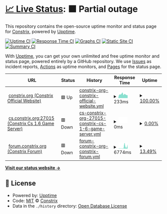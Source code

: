 # [📈 Live Status](https://status.constrix.org): <!--live status--> **🟧 Partial outage**

This repository contains the open-source uptime monitor and status page for [Constrix](https://status.constrix.org), powered by [Upptime](https://github.com/upptime/upptime).

[![Uptime CI](https://github.com/Constrix/Constrix-upptime/workflows/Uptime%20CI/badge.svg)](https://github.com/Constrix/Constrix-upptime/actions?query=workflow%3A%22Uptime+CI%22)
[![Response Time CI](https://github.com/Constrix/Constrix-upptime/workflows/Response%20Time%20CI/badge.svg)](https://github.com/Constrix/Constrix-upptime/actions?query=workflow%3A%22Response+Time+CI%22)
[![Graphs CI](https://github.com/Constrix/Constrix-upptime/workflows/Graphs%20CI/badge.svg)](https://github.com/Constrix/Constrix-upptime/actions?query=workflow%3A%22Graphs+CI%22)
[![Static Site CI](https://github.com/Constrix/Constrix-upptime/workflows/Static%20Site%20CI/badge.svg)](https://github.com/Constrix/Constrix-upptime/actions?query=workflow%3A%22Static+Site+CI%22)
[![Summary CI](https://github.com/Constrix/Constrix-upptime/workflows/Summary%20CI/badge.svg)](https://github.com/Constrix/Constrix-upptime/actions?query=workflow%3A%22Summary+CI%22)

With [Upptime](https://upptime.js.org), you can get your own unlimited and free uptime monitor and status page, powered entirely by a GitHub repository. We use [Issues](https://github.com/Constrix/Constrix-upptime/issues) as incident reports, [Actions](https://github.com/Constrix/Constrix-upptime/actions) as uptime monitors, and [Pages](https://status.constrix.org) for the status page.

<!--start: status pages-->
<!-- This summary is generated by Upptime (https://github.com/upptime/upptime) -->
<!-- Do not edit this manually, your changes will be overwritten -->
<!-- prettier-ignore -->
| URL | Status | History | Response Time | Uptime |
| --- | ------ | ------- | ------------- | ------ |
| <img alt="" src="https://icons.duckduckgo.com/ip3/null.ico" height="13"> [constrix.org (Constrix Official Website)](constrix.org) | 🟩 Up | [constrix-org-constrix-official-website.yml](https://github.com/Constrix/Constrix-upptime/commits/HEAD/history/constrix-org-constrix-official-website.yml) | <details><summary><img alt="Response time graph" src="./graphs/constrix-org-constrix-official-website/response-time-week.png" height="20"> 233ms</summary><br><a href="https://status.constrix.org/history/constrix-org-constrix-official-website"><img alt="Response time 233" src="https://img.shields.io/endpoint?url=https%3A%2F%2Fraw.githubusercontent.com%2FConstrix%2FConstrix-upptime%2FHEAD%2Fapi%2Fconstrix-org-constrix-official-website%2Fresponse-time.json"></a><br><a href="https://status.constrix.org/history/constrix-org-constrix-official-website"><img alt="24-hour response time 212" src="https://img.shields.io/endpoint?url=https%3A%2F%2Fraw.githubusercontent.com%2FConstrix%2FConstrix-upptime%2FHEAD%2Fapi%2Fconstrix-org-constrix-official-website%2Fresponse-time-day.json"></a><br><a href="https://status.constrix.org/history/constrix-org-constrix-official-website"><img alt="7-day response time 233" src="https://img.shields.io/endpoint?url=https%3A%2F%2Fraw.githubusercontent.com%2FConstrix%2FConstrix-upptime%2FHEAD%2Fapi%2Fconstrix-org-constrix-official-website%2Fresponse-time-week.json"></a><br><a href="https://status.constrix.org/history/constrix-org-constrix-official-website"><img alt="30-day response time 233" src="https://img.shields.io/endpoint?url=https%3A%2F%2Fraw.githubusercontent.com%2FConstrix%2FConstrix-upptime%2FHEAD%2Fapi%2Fconstrix-org-constrix-official-website%2Fresponse-time-month.json"></a><br><a href="https://status.constrix.org/history/constrix-org-constrix-official-website"><img alt="1-year response time 233" src="https://img.shields.io/endpoint?url=https%3A%2F%2Fraw.githubusercontent.com%2FConstrix%2FConstrix-upptime%2FHEAD%2Fapi%2Fconstrix-org-constrix-official-website%2Fresponse-time-year.json"></a></details> | <details><summary><a href="https://status.constrix.org/history/constrix-org-constrix-official-website">100.00%</a></summary><a href="https://status.constrix.org/history/constrix-org-constrix-official-website"><img alt="All-time uptime 100.00%" src="https://img.shields.io/endpoint?url=https%3A%2F%2Fraw.githubusercontent.com%2FConstrix%2FConstrix-upptime%2FHEAD%2Fapi%2Fconstrix-org-constrix-official-website%2Fuptime.json"></a><br><a href="https://status.constrix.org/history/constrix-org-constrix-official-website"><img alt="24-hour uptime 100.00%" src="https://img.shields.io/endpoint?url=https%3A%2F%2Fraw.githubusercontent.com%2FConstrix%2FConstrix-upptime%2FHEAD%2Fapi%2Fconstrix-org-constrix-official-website%2Fuptime-day.json"></a><br><a href="https://status.constrix.org/history/constrix-org-constrix-official-website"><img alt="7-day uptime 100.00%" src="https://img.shields.io/endpoint?url=https%3A%2F%2Fraw.githubusercontent.com%2FConstrix%2FConstrix-upptime%2FHEAD%2Fapi%2Fconstrix-org-constrix-official-website%2Fuptime-week.json"></a><br><a href="https://status.constrix.org/history/constrix-org-constrix-official-website"><img alt="30-day uptime 100.00%" src="https://img.shields.io/endpoint?url=https%3A%2F%2Fraw.githubusercontent.com%2FConstrix%2FConstrix-upptime%2FHEAD%2Fapi%2Fconstrix-org-constrix-official-website%2Fuptime-month.json"></a><br><a href="https://status.constrix.org/history/constrix-org-constrix-official-website"><img alt="1-year uptime 100.00%" src="https://img.shields.io/endpoint?url=https%3A%2F%2Fraw.githubusercontent.com%2FConstrix%2FConstrix-upptime%2FHEAD%2Fapi%2Fconstrix-org-constrix-official-website%2Fuptime-year.json"></a></details>
| <img alt="" src="https://icons.duckduckgo.com/ip3/null.ico" height="13"> [cs.constrix.org:27015 (Constrix Cs 1.6 Game Server)](cs.constrix.org) | 🟥 Down | [cs-constrix-org-27015-constrix-cs-1-6-game-server.yml](https://github.com/Constrix/Constrix-upptime/commits/HEAD/history/cs-constrix-org-27015-constrix-cs-1-6-game-server.yml) | <details><summary><img alt="Response time graph" src="./graphs/cs-constrix-org-27015-constrix-cs-1-6-game-server/response-time-week.png" height="20"> 0ms</summary><br><a href="https://status.constrix.org/history/cs-constrix-org-27015-constrix-cs-1-6-game-server"><img alt="Response time 0" src="https://img.shields.io/endpoint?url=https%3A%2F%2Fraw.githubusercontent.com%2FConstrix%2FConstrix-upptime%2FHEAD%2Fapi%2Fcs-constrix-org-27015-constrix-cs-1-6-game-server%2Fresponse-time.json"></a><br><a href="https://status.constrix.org/history/cs-constrix-org-27015-constrix-cs-1-6-game-server"><img alt="24-hour response time 0" src="https://img.shields.io/endpoint?url=https%3A%2F%2Fraw.githubusercontent.com%2FConstrix%2FConstrix-upptime%2FHEAD%2Fapi%2Fcs-constrix-org-27015-constrix-cs-1-6-game-server%2Fresponse-time-day.json"></a><br><a href="https://status.constrix.org/history/cs-constrix-org-27015-constrix-cs-1-6-game-server"><img alt="7-day response time 0" src="https://img.shields.io/endpoint?url=https%3A%2F%2Fraw.githubusercontent.com%2FConstrix%2FConstrix-upptime%2FHEAD%2Fapi%2Fcs-constrix-org-27015-constrix-cs-1-6-game-server%2Fresponse-time-week.json"></a><br><a href="https://status.constrix.org/history/cs-constrix-org-27015-constrix-cs-1-6-game-server"><img alt="30-day response time 0" src="https://img.shields.io/endpoint?url=https%3A%2F%2Fraw.githubusercontent.com%2FConstrix%2FConstrix-upptime%2FHEAD%2Fapi%2Fcs-constrix-org-27015-constrix-cs-1-6-game-server%2Fresponse-time-month.json"></a><br><a href="https://status.constrix.org/history/cs-constrix-org-27015-constrix-cs-1-6-game-server"><img alt="1-year response time 0" src="https://img.shields.io/endpoint?url=https%3A%2F%2Fraw.githubusercontent.com%2FConstrix%2FConstrix-upptime%2FHEAD%2Fapi%2Fcs-constrix-org-27015-constrix-cs-1-6-game-server%2Fresponse-time-year.json"></a></details> | <details><summary><a href="https://status.constrix.org/history/cs-constrix-org-27015-constrix-cs-1-6-game-server">0.00%</a></summary><a href="https://status.constrix.org/history/cs-constrix-org-27015-constrix-cs-1-6-game-server"><img alt="All-time uptime 0.00%" src="https://img.shields.io/endpoint?url=https%3A%2F%2Fraw.githubusercontent.com%2FConstrix%2FConstrix-upptime%2FHEAD%2Fapi%2Fcs-constrix-org-27015-constrix-cs-1-6-game-server%2Fuptime.json"></a><br><a href="https://status.constrix.org/history/cs-constrix-org-27015-constrix-cs-1-6-game-server"><img alt="24-hour uptime 0.00%" src="https://img.shields.io/endpoint?url=https%3A%2F%2Fraw.githubusercontent.com%2FConstrix%2FConstrix-upptime%2FHEAD%2Fapi%2Fcs-constrix-org-27015-constrix-cs-1-6-game-server%2Fuptime-day.json"></a><br><a href="https://status.constrix.org/history/cs-constrix-org-27015-constrix-cs-1-6-game-server"><img alt="7-day uptime 0.00%" src="https://img.shields.io/endpoint?url=https%3A%2F%2Fraw.githubusercontent.com%2FConstrix%2FConstrix-upptime%2FHEAD%2Fapi%2Fcs-constrix-org-27015-constrix-cs-1-6-game-server%2Fuptime-week.json"></a><br><a href="https://status.constrix.org/history/cs-constrix-org-27015-constrix-cs-1-6-game-server"><img alt="30-day uptime 0.00%" src="https://img.shields.io/endpoint?url=https%3A%2F%2Fraw.githubusercontent.com%2FConstrix%2FConstrix-upptime%2FHEAD%2Fapi%2Fcs-constrix-org-27015-constrix-cs-1-6-game-server%2Fuptime-month.json"></a><br><a href="https://status.constrix.org/history/cs-constrix-org-27015-constrix-cs-1-6-game-server"><img alt="1-year uptime 0.00%" src="https://img.shields.io/endpoint?url=https%3A%2F%2Fraw.githubusercontent.com%2FConstrix%2FConstrix-upptime%2FHEAD%2Fapi%2Fcs-constrix-org-27015-constrix-cs-1-6-game-server%2Fuptime-year.json"></a></details>
| <img alt="" src="https://icons.duckduckgo.com/ip3/null.ico" height="13"> [forum.constrix.org (Constrix Forum)](forum.constrix.org) | 🟥 Down | [forum-constrix-org-constrix-forum.yml](https://github.com/Constrix/Constrix-upptime/commits/HEAD/history/forum-constrix-org-constrix-forum.yml) | <details><summary><img alt="Response time graph" src="./graphs/forum-constrix-org-constrix-forum/response-time-week.png" height="20"> 6774ms</summary><br><a href="https://status.constrix.org/history/forum-constrix-org-constrix-forum"><img alt="Response time 6774" src="https://img.shields.io/endpoint?url=https%3A%2F%2Fraw.githubusercontent.com%2FConstrix%2FConstrix-upptime%2FHEAD%2Fapi%2Fforum-constrix-org-constrix-forum%2Fresponse-time.json"></a><br><a href="https://status.constrix.org/history/forum-constrix-org-constrix-forum"><img alt="24-hour response time 12140" src="https://img.shields.io/endpoint?url=https%3A%2F%2Fraw.githubusercontent.com%2FConstrix%2FConstrix-upptime%2FHEAD%2Fapi%2Fforum-constrix-org-constrix-forum%2Fresponse-time-day.json"></a><br><a href="https://status.constrix.org/history/forum-constrix-org-constrix-forum"><img alt="7-day response time 6774" src="https://img.shields.io/endpoint?url=https%3A%2F%2Fraw.githubusercontent.com%2FConstrix%2FConstrix-upptime%2FHEAD%2Fapi%2Fforum-constrix-org-constrix-forum%2Fresponse-time-week.json"></a><br><a href="https://status.constrix.org/history/forum-constrix-org-constrix-forum"><img alt="30-day response time 6774" src="https://img.shields.io/endpoint?url=https%3A%2F%2Fraw.githubusercontent.com%2FConstrix%2FConstrix-upptime%2FHEAD%2Fapi%2Fforum-constrix-org-constrix-forum%2Fresponse-time-month.json"></a><br><a href="https://status.constrix.org/history/forum-constrix-org-constrix-forum"><img alt="1-year response time 6774" src="https://img.shields.io/endpoint?url=https%3A%2F%2Fraw.githubusercontent.com%2FConstrix%2FConstrix-upptime%2FHEAD%2Fapi%2Fforum-constrix-org-constrix-forum%2Fresponse-time-year.json"></a></details> | <details><summary><a href="https://status.constrix.org/history/forum-constrix-org-constrix-forum">13.49%</a></summary><a href="https://status.constrix.org/history/forum-constrix-org-constrix-forum"><img alt="All-time uptime 13.49%" src="https://img.shields.io/endpoint?url=https%3A%2F%2Fraw.githubusercontent.com%2FConstrix%2FConstrix-upptime%2FHEAD%2Fapi%2Fforum-constrix-org-constrix-forum%2Fuptime.json"></a><br><a href="https://status.constrix.org/history/forum-constrix-org-constrix-forum"><img alt="24-hour uptime 2.86%" src="https://img.shields.io/endpoint?url=https%3A%2F%2Fraw.githubusercontent.com%2FConstrix%2FConstrix-upptime%2FHEAD%2Fapi%2Fforum-constrix-org-constrix-forum%2Fuptime-day.json"></a><br><a href="https://status.constrix.org/history/forum-constrix-org-constrix-forum"><img alt="7-day uptime 13.49%" src="https://img.shields.io/endpoint?url=https%3A%2F%2Fraw.githubusercontent.com%2FConstrix%2FConstrix-upptime%2FHEAD%2Fapi%2Fforum-constrix-org-constrix-forum%2Fuptime-week.json"></a><br><a href="https://status.constrix.org/history/forum-constrix-org-constrix-forum"><img alt="30-day uptime 13.49%" src="https://img.shields.io/endpoint?url=https%3A%2F%2Fraw.githubusercontent.com%2FConstrix%2FConstrix-upptime%2FHEAD%2Fapi%2Fforum-constrix-org-constrix-forum%2Fuptime-month.json"></a><br><a href="https://status.constrix.org/history/forum-constrix-org-constrix-forum"><img alt="1-year uptime 13.49%" src="https://img.shields.io/endpoint?url=https%3A%2F%2Fraw.githubusercontent.com%2FConstrix%2FConstrix-upptime%2FHEAD%2Fapi%2Fforum-constrix-org-constrix-forum%2Fuptime-year.json"></a></details>

<!--end: status pages-->

[**Visit our status website →**](https://status.constrix.org)

## 📄 License

- Powered by: [Upptime](https://github.com/upptime/upptime)
- Code: [MIT](./LICENSE) © [Constrix](https://status.constrix.org)
- Data in the `./history` directory: [Open Database License](https://opendatacommons.org/licenses/odbl/1-0/)
